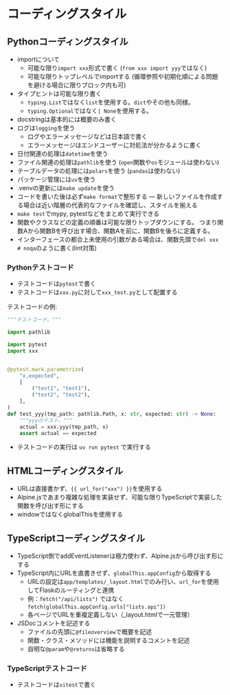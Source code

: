 # コーディングスタイル

## Pythonコーディングスタイル

- importについて
  - 可能な限り`import xxx`形式で書く (`from xxx import yyy`ではなく)
  - 可能な限りトップレベルでimportする (循環参照や初期化順による問題を避ける場合に限りブロック内も可)
- タイプヒントは可能な限り書く
  - `typing.List`ではなく`list`を使用する。`dict`やその他も同様。
  - `typing.Optional`ではなく`| None`を使用する。
- docstringは基本的には概要のみ書く
- ログは`logging`を使う
  - ログやエラーメッセージなどは日本語で書く
  - エラーメッセージはエンドユーザーに対処法が分かるように書く
- 日付関連の処理は`datetime`を使う
- ファイル関連の処理は`pathlib`を使う (`open`関数や`os`モジュールは使わない)
- テーブルデータの処理には`polars`を使う (`pandas`は使わない)
- パッケージ管理には`uv`を使う
- .venvの更新には`make update`を使う
- コードを書いた後は必ず`make format`で整形する
  ― 新しいファイルを作成する場合は近い階層の代表的なファイルを確認し、スタイルを揃える
- `make test`でmypy, pytestなどをまとめて実行できる
- 関数やクラスなどの定義の順番は可能な限りトップダウンにする。
  つまり関数Aから関数Bを呼び出す場合、関数Aを前に、関数Bを後ろに定義する。
- インターフェースの都合上未使用の引数がある場合は、関数先頭で`del xxx # noqa`のように書く(lint対策)

### Pythonテストコード

- テストコードは`pytest`で書く
- テストコードは`xxx.py`に対して`xxx_test.py`として配置する

テストコードの例:

```python
"""テストコード。"""

import pathlib

import pytest
import xxx


@pytest.mark.parametrize(
    "x,expected",
    [
        ("test1", "test1"),
        ("test2", "test2"),
    ],
)
def test_yyy(tmp_path: pathlib.Path, x: str, expected: str) -> None:
    """yyyのテスト。"""
    actual = xxx.yyy(tmp_path, x)
    assert actual == expected

```

- テストコードの実行は `uv run pytest` で実行する

## HTMLコーディングスタイル

- URLは直接書かず、`{{ url_for("xxx") }}`を使用する
- Alpine.jsであまり複雑な処理を実装せず、可能な限りTypeScriptで実装した関数を呼び出す形にする
- windowではなくglobalThisを使用する

## TypeScriptコーディングスタイル

- TypeScript側でaddEventListenerは極力使わず、Alpine.jsから呼び出す形にする
- TypeScript内にURLを直書きせず、`globalThis.appConfig`から取得する
  - URLの設定は`app/templates/_layout.html`でのみ行い、`url_for`を使用してFlaskのルーティングと連携
  - 例：`fetch("/api/lists")` ではなく `fetch(globalThis.appConfig.urls["lists.api"])`
  - 各ページでURLを重複定義しない（_layout.htmlで一元管理）
- JSDocコメントを記述する
  - ファイルの先頭に`@fileoverview`で概要を記述
  - 関数・クラス・メソッドには機能を説明するコメントを記述
  - 自明な`@param`や`@returns`は省略する

### TypeScriptテストコード

- テストコードは`vitest`で書く
